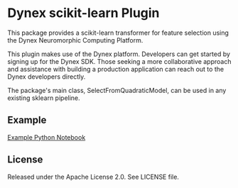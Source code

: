 # Dynex scikit-learn Plugin

This package provides a scikit-learn transformer for feature selection using the Dynex Neuromorphic Computing Platform.

This plugin makes use of the Dynex platform. Developers can get started by signing up for the Dynex SDK. Those seeking a more collaborative approach and assistance with building a production application can reach out to the Dynex developers directly.

The package's main class, SelectFromQuadraticModel, can be used in any existing sklearn pipeline.

## Example

[Example Python Notebook](https://github.com/dynexcoin/DynexSDK/blob/main/Dynex%20Scikit-Learn%20Plugin.ipynb)

## License

Released under the Apache License 2.0. See LICENSE file.

